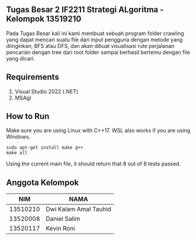 ## Tugas Besar 2 IF2211 Strategi ALgoritma - Kelompok 13519210
Pada Tugas Besar kali ini kami membuat sebuah program folder crawling yang dapat mencari suatu file dari input pengguna dengan metode yang diinginkan, BFS atau DFS, dan akan dibuat visualisasi rute perjalanan pencarian dengan tree dari root folder sampai berhasil bertemu dengan file yang dicari.

## Requirements
1. Visual Studio 2022 (.NET)
2. MSAgl

## How to Run
Make sure you are using Linux with C++17. WSL also works if you are using Windows.
```
sudo apt-get install make g++
make all
```
Using the current main file, it should return that 8 out of 8 tests passed.

## Anggota Kelompok
| NIM      | NAMA                        |
|----------|-----------------------------|
| 13510210 | Dwi Kalam Amal Tauhid       | 
| 13520008 | Daniel Salim                | 
| 13520117 | Kevin Roni                  |

